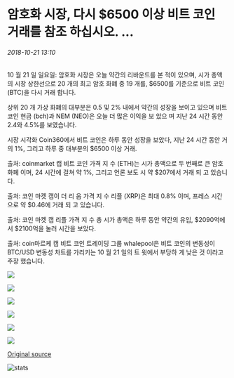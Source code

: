 # 암호화 시장, 다시 $6500 이상 비트 코인 거래를 참조 하십시오. ...

###### 2018-10-21 13:10

10 월 21 일 일요일: 암호화 시장은 오늘 약간의 리바운드를 본 적이 있으며, 시가 총액의 시장 상한선으로 20 개의 최고 암호 화폐 중 19 개를, $6500를 기준으로 비트 코인 (BTC)을 다시 거래 합니다.

상위 20 개 가상 화폐의 대부분은 0.5 및 2% 내에서 약간의 성장을 보이고 있으며 비트 코인 현금 (bch)과 NEM (NEO)은 오늘 더 많은 이익을 보 았으 며 지난 24 시간 동안 2.4와 4.5%를 보였습니다.

시장 시각화 Coin360에서 비트 코인은 하루 동안 성장을 보았다, 지난 24 시간 동안 거의 1%, 그리고 하루 중 대부분의 $6500 이상 거래.

출처: coinmarket 캡 비트 코인 가격 지 수 (ETH)는 시가 총액으로 두 번째로 큰 암호 화폐 이며, 24 시간에 걸쳐 약 1%, 그리고 언론 보도 시 약 $207에서 거래 되 고 있습니다.

출처: 코인 마켓 캡이 더 리 움 가격 지 수 리플 (XRP)은 최대 0.8% 이며, 프레스 시간으로 약 $0.46에 거래 되 고 있습니다.

출처: 코인 마켓 캡 리플 가격 지 수 총 시가 총액은 하루 동안 약간의 유입, $2090억에서 $2100억을 눌러 시간을 보았다.

출처: coin마르케 캡 비트 코인 트레이딩 그룹 whalepool은 비트 코인의 변동성이 BTC/USD 변동성 차트를 가리키는 10 월 21 일의 트 윗에서 부당하 게 낮은 것 이라고 주장 했습니다.

![](https://s3.cointelegraph.com/storage/uploads/view/a0b20b33e3bd94379a39970cacaccf7e.png)

![](https://s3.cointelegraph.com/storage/uploads/view/b346c8497900cd4c415cd93825bac060.png)

![](https://s3.cointelegraph.com/storage/uploads/view/0c2f779e6c0a78562b7ffa88a4e7a4f1.png)

![](https://s3.cointelegraph.com/storage/uploads/view/8b1b512d13d3ee5b041c003e54a2433f.png)

![](https://s3.cointelegraph.com/storage/uploads/view/b6fba3216c1f4e7050d0d55eebe93bf0.png)

![](https://s3.cointelegraph.com/storage/uploads/view/449e9ed3f5f27999a0e7999b8fe353e2.png)

[Original source](https://cointelegraph.com/news/crypto-markets-see-slight-rebound-bitcoin-trades-above-6-500-again)

![stats](https://c.statcounter.com/11760860/0/a89fa40b/1/ "stats")
